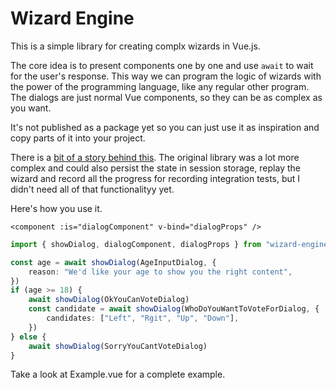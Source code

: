 # Wizard Engine

This is a simple library for creating complx wizards in Vue.js.

The core idea is to present components one by one and use `await` to wait for the user's response. This way we can program the logic of wizards with the power of the programming language, like any regular other program. The dialogs are just normal Vue components, so they can be as complex as you want.

It's not published as a package yet so you can just use it as inspiration and copy parts of it into your project.

There is a [bit of a story behind this](https://blog.waleson.com/2022/10/the-easee-wizard-engine.html). The original library was a lot more complex and could also persist the state in session storage, replay the wizard and record all the progress for recording integration tests, but I didn't need all of that functionalityy yet.

Here's how you use it.

```vuejs
<component :is="dialogComponent" v-bind="dialogProps" />
```

```typescript
import { showDialog, dialogComponent, dialogProps } from "wizard-engine"

const age = await showDialog(AgeInputDialog, {
    reason: "We'd like your age to show you the right content",
})
if (age >= 18) {
    await showDialog(OkYouCanVoteDialog)
    const candidate = await showDialog(WhoDoYouWantToVoteForDialog, {
        candidates: ["Left", "Rgit", "Up", "Down"],
    })
} else {
    await showDialog(SorryYouCantVoteDialog)
}
```


Take a look at Example.vue for a complete example.
